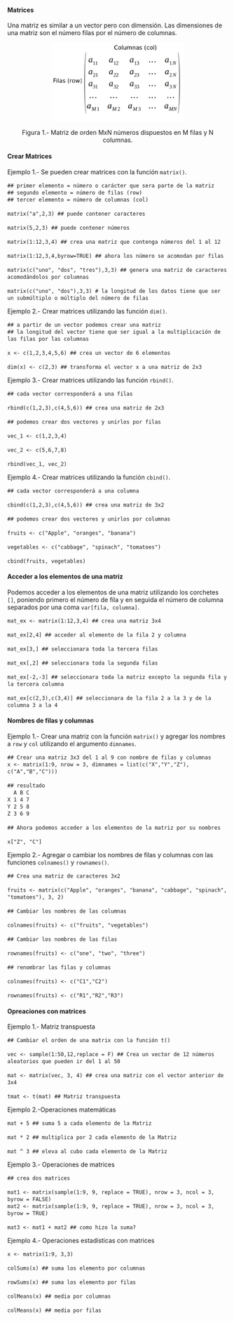 #### Matrices

Una matriz es similar a un vector pero con dimensión. Las dimensiones de una matriz son el número filas por el número de columnas.


<p align="center">
<img src= "matrix.png" width="300">
</p>
<p align="center">
Figura 1.- Matriz de orden MxN números dispuestos en M filas y N columnas.  
</p>

#### Crear Matrices
Ejemplo 1.- Se pueden crear matrices con la función `matrix()`.
```
## primer elemento = número o carácter que sera parte de la matriz
## segundo elemento = número de filas (row)
## tercer elemento = número de columnas (col)

matrix("a",2,3) ## puede contener caracteres

matrix(5,2,3) ## puede contener números

matrix(1:12,3,4) ## crea una matriz que contenga números del 1 al 12

matrix(1:12,3,4,byrow=TRUE) ## ahora los número se acomodan por filas

matrix(c("uno", "dos", "tres"),3,3) ## genera una matriz de caracteres acomodándolos por columnas

matrix(c("uno", "dos"),3,3) # la longitud de los datos tiene que ser un submúltiplo o múltiplo del número de filas
```
Ejemplo 2.- Crear matrices utilizando las función  `dim()`.
```
## a partir de un vector podemos crear una matriz
## la longitud del vector tiene que ser igual a la multiplicación de las filas por las columnas

x <- c(1,2,3,4,5,6) ## crea un vector de 6 elementos

dim(x) <- c(2,3) ## transforma el vector x a una matriz de 2x3

```
Ejemplo 3.- Crear matrices utilizando las función  `rbind()`.
```
## cada vector corresponderá a una filas

rbind(c(1,2,3),c(4,5,6)) ## crea una matriz de 2x3

## podemos crear dos vectores y unirlos por filas

vec_1 <- c(1,2,3,4)

vec_2 <- c(5,6,7,8)

rbind(vec_1, vec_2)
```

Ejemplo 4.- Crear matrices utilizando la función  `cbind()`.
```
## cada vector corresponderá a una columna

cbind(c(1,2,3),c(4,5,6)) ## crea una matriz de 3x2

## podemos crear dos vectores y unirlos por columnas

fruits <- c("Apple", "oranges", "banana")

vegetables <- c("cabbage", "spinach", "tomatoes")

cbind(fruits, vegetables)
```

#### Acceder a los elementos de una matriz
Podemos acceder a los elementos de una matriz utilizando los corchetes `[]`, poniendo primero el número de fila y en seguida el número de columna separados por una coma `var[fila, columna]`.
```
mat_ex <- matrix(1:12,3,4) ## crea una matriz 3x4

mat_ex[2,4] ## acceder al elemento de la fila 2 y columna

mat_ex[3,] ## seleccionara toda la tercera filas

mat_ex[,2] ## seleccionara toda la segunda filas

mat_ex[-2,-3] ## seleccionara toda la matriz excepto la segunda fila y la tercera columna

mat_ex[c(2,3),c(3,4)] ## seleccionara de la fila 2 a la 3 y de la columna 3 a la 4
```

#### Nombres de filas y columnas
Ejemplo 1.- Crear una matriz con la función `matrix()` y agregar los nombres a `row` y `col` utilizando el argumento `dimnames`.
```
## Crear una matriz 3x3 del 1 al 9 con nombre de filas y columnas
x <- matrix(1:9, nrow = 3, dimnames = list(c("X","Y","Z"), c("A","B","C")))

## resultado
  A B C
X 1 4 7
Y 2 5 8
Z 3 6 9

## Ahora podemos acceder a los elementos de la matriz por su nombres

x["Z", "C"]
```

Ejemplo 2.- Agregar o cambiar los nombres de filas y columnas con las funciones `colnames()` y `rownames()`.

```
## Crea una matriz de caracteres 3x2

fruits <- matrix(c("Apple", "oranges", "banana", "cabbage", "spinach", "tomatoes"), 3, 2)

## Cambiar los nombres de las columnas

colnames(fruits) <- c("fruits", "vegetables")

## Cambiar los nombres de las filas

rownames(fruits) <- c("one", "two", "three")

## renombrar las filas y columnas

colnames(fruits) <- c("C1","C2")

rownames(fruits) <- c("R1","R2","R3")
```
#### Opreaciones con matrices
Ejemplo 1.- Matriz transpuesta
```
## Cambiar el orden de una matrix con la función t()

vec <- sample(1:50,12,replace = F) ## Crea un vector de 12 números aleatorios que pueden ir del 1 al 50  

mat <- matrix(vec, 3, 4) ## crea una matriz con el vector anterior de 3x4

tmat <- t(mat) ## Matriz transpuesta
```
Ejemplo 2.-Operaciones matemáticas
```
mat + 5 ## suma 5 a cada elemento de la Matriz

mat * 2 ## multiplica por 2 cada elemento de la Matriz

mat ^ 3 ## eleva al cubo cada elemento de la Matriz

```
Ejemplo 3.- Operaciones de matrices
```
## crea dos matrices

mat1 <- matrix(sample(1:9, 9, replace = TRUE), nrow = 3, ncol = 3, byrow = FALSE)
mat2 <- matrix(sample(1:9, 9, replace = TRUE), nrow = 3, ncol = 3, byrow = TRUE)

mat3 <- mat1 + mat2 ## como hizo la suma?
```
Ejemplo 4.- Operaciones estadísticas con matrices
```
x <- matrix(1:9, 3,3)

colSums(x) ## suma los elemento por columnas

rowSums(x) ## suma los elemento por filas

colMeans(x) ## media por columnas

colMeans(x) ## media por filas
```
